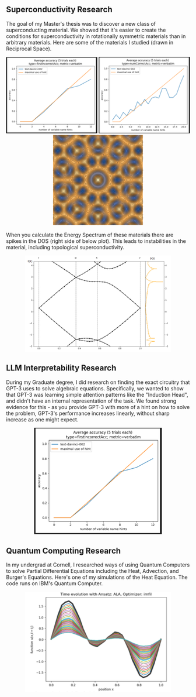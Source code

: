 


## Superconductivity Research


The goal of my Master's thesis was to discover a new class of superconducting material. We showed that it's easier to create the conditions for superconductivity in rotationally symmetric materials than in arbitrary materials. 
Here are some of the materials I studied (drawn in Reciprocal Space).

<p align="center">
<img src="/images/2.png" alt="4 fold mat" width="250"/>
<img src="/images/3.png" alt="6 fold mat" width="250"/>
<img src="/images/4.png" alt="10 fold mat" width="250"/>
</p>



When you calculate the Energy Spectrum of these materials there are spikes in the DOS (right side of below plot). This leads to instabilities in the material, including topological superconductivity. 

<p align="center">
<img src="/images/5.png" alt="4 fold band" width="400"/>
<!-- <img src="/images/6.png" alt="6 fold band" width="400"/> -->
<!-- <img src="/images/7.png" alt="10 fold band" width="400"/> -->
</p>





## LLM Interpretability Research

During my Graduate degree, I did research on finding the exact circuitry that GPT-3 uses to solve algebraic equations. Specifically, we wanted to show that GPT-3 was learning simple attention patterns like the "Induction Head", and didn't have an internal representation of the task. 
We found strong evidence for this - as you provide GPT-3 with more of a hint on how to solve the problem, GPT-3's performance increases linearly, without sharp increase as one might expect.


<p align="center">
<img src="/images/8.png" alt="gpt linear 1" width="350"/>
<!-- <img src="/images/11.png" alt="gpt linear 2" width="350"/> -->
</p>


## Quantum Computing Research


In my undergrad at Cornell, I researched ways of using Quantum Computers to solve Partial Differential Equations including the Heat, Advection, and Burger's Equations. Here's one of my simulations of the Heat Equation. The code runs on IBM's Quantum Computer. 

<p align="center">
<img src="/images/0.png" alt="4 fold band" width="400"/>
<!-- <img src="/images/1.png" alt="6 fold band" width="400"/> -->
</p>


